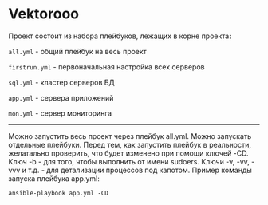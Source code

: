 # Vektorooo

Проект состоит из набора плейбуков, лежащих в корне проекта:

`all.yml` - общий плейбук на весь проект

`firstrun.yml` - первоначальная настройка всех серверов

`sql.yml` - кластер серверов БД

`app.yml` - сервера приложений

`mon.yml` - сервер мониторинга

---

Можно запустить весь проект через плейбук all.yml. Можно запускать отдельные плейбуки. Перед тем, как запустить плейбук в реальности, желатально проверить, что будет изменено при помощи ключей -CD. Ключ -b - для того, чтобы выполнить от имени sudoers. Ключи -v, -vv, -vvv и т.д. - для детализации процессов под капотом. Пример команды запуска плейбука app.yml:

`ansible-playbook app.yml -CD`

